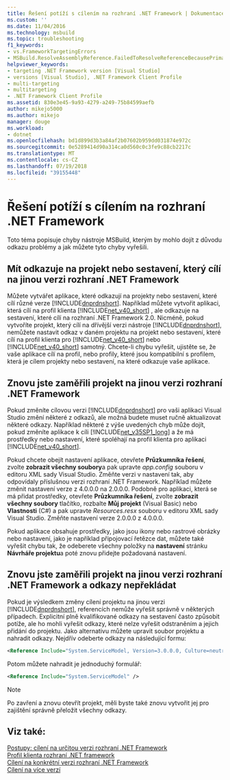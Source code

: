```yaml
---
title: Řešení potíží s cílením na rozhraní .NET Framework | Dokumentace Microsoftu
ms.custom: ''
ms.date: 11/04/2016
ms.technology: msbuild
ms.topic: troubleshooting
f1_keywords:
- vs.FrameworkTargetingErrors
- MSBuild.ResolveAssemblyReference.FailedToResolveReferenceBecausePrimaryAssemblyInExclusionList
helpviewer_keywords:
- targeting .NET Framework version [Visual Studio]
- versions [Visual Studio], .NET Framework Client Profile
- multi-targeting
- multitargeting
- .NET Framework Client Profile
ms.assetid: 830e3e45-9a93-4279-a249-75b84599aefb
author: mikejo5000
ms.author: mikejo
manager: douge
ms.workload:
- dotnet
ms.openlocfilehash: bd1d899d3b3a84af2b07602b959dd031874e972c
ms.sourcegitcommit: 0e5289414d90a314ca0d560c0c3fe9c88cb2217c
ms.translationtype: MT
ms.contentlocale: cs-CZ
ms.lasthandoff: 07/19/2018
ms.locfileid: "39155448"
---
```

# <a name="troubleshoot-net-framework-targeting-errors"></a>Řešení potíží s cílením na rozhraní .NET Framework
Toto téma popisuje chyby nástroje MSBuild, kterým by mohlo dojít z důvodu odkazu problémy a jak můžete tyto chyby vyřešili.  
  
## <a name="you-have-referenced-a-project-or-assembly-that-targets-a-different-version-of-the-net-framework"></a>Mít odkazuje na projekt nebo sestavení, který cílí na jinou verzi rozhraní .NET Framework  
 Můžete vytvářet aplikace, které odkazují na projekty nebo sestavení, které cílí různé verze [!INCLUDE[dnprdnshort](../code-quality/includes/dnprdnshort_md.md)]. Například můžete vytvořit aplikaci, která cílí na profil klienta [!INCLUDE[net_v40_short](../code-quality/includes/net_v40_short_md.md)] , ale odkazuje na sestavení, které cílí na rozhraní .NET Framework 2.0. Nicméně, pokud vytvoříte projekt, který cílí na dřívější verzi nástroje [!INCLUDE[dnprdnshort](../code-quality/includes/dnprdnshort_md.md)], nemůžete nastavit odkaz v daném projektu na projekt nebo sestavení, které cílí na profil klienta pro [!INCLUDE[net_v40_short](../code-quality/includes/net_v40_short_md.md)] nebo [!INCLUDE[net_v40_short](../code-quality/includes/net_v40_short_md.md)] samotný. Chcete-li chybu vyřešit, ujistěte se, že vaše aplikace cílí na profil, nebo profily, které jsou kompatibilní s profilem, která je cílem projekty nebo sestavení, na které odkazuje vaše aplikace.  
  
## <a name="you-have-re-targeted-a-project-to-a-different-version-of-the-net-framework"></a>Znovu jste zaměřili projekt na jinou verzi rozhraní .NET Framework  
 Pokud změníte cílovou verzi [!INCLUDE[dnprdnshort](../code-quality/includes/dnprdnshort_md.md)] pro vaši aplikaci Visual Studio změní některé z odkazů, ale možná budete muset ručně aktualizovat některé odkazy. Například některé z výše uvedených chyb může dojít, pokud změníte aplikace k cíli [!INCLUDE[net_v35SP1_long](../msbuild/includes/net_v35sp1_long_md.md)] a že má prostředky nebo nastavení, které spoléhají na profil klienta pro aplikaci [!INCLUDE[net_v40_short](../code-quality/includes/net_v40_short_md.md)].  
  
 Pokud chcete obejít nastavení aplikace, otevřete **Průzkumníka řešení**, zvolte **zobrazit všechny soubory**a pak upravte *app.config* souboru v editoru XML sady Visual Studio. Změňte verzi v nastavení tak, aby odpovídaly příslušnou verzi rozhraní .NET Framework. Například můžete změnit nastavení verze z 4.0.0.0 na 2.0.0.0. Podobně pro aplikaci, která se má přidat prostředky, otevřete **Průzkumníka řešení**, zvolte **zobrazit všechny soubory** tlačítko, rozbalte **Můj projekt** (Visual Basic) nebo **Vlastnosti** (C#) a pak upravte *Resources.resx* souboru v editoru XML sady Visual Studio. Změňte nastavení verze 2.0.0.0 z 4.0.0.0.  
  
 Pokud aplikace obsahuje prostředky, jako jsou ikony nebo rastrové obrázky nebo nastavení, jako je například připojovací řetězce dat, můžete také vyřešit chybu tak, že odeberete všechny položky na **nastavení** stránku **Návrháře projektu**a poté znovu přidejte požadovaná nastavení.  
  
## <a name="you-have-re-targeted-a-project-to-a-different-version-of-the-net-framework-and-references-do-not-resolve"></a>Znovu jste zaměřili projekt na jinou verzi rozhraní .NET Framework a odkazy nepřekládat  
 Pokud je výsledkem změny cílení projektu na jinou verzi [!INCLUDE[dnprdnshort](../code-quality/includes/dnprdnshort_md.md)], referencích nemůže vyřešit správně v některých případech. Explicitní plně kvalifikované odkazy na sestavení často způsobit potíže, ale ho mohli vyřešit odkazy, které nelze vyřešit odstraněním a jejich přidání do projektu. Jako alternativu můžete upravit soubor projektu a nahradit odkazy. Nejdřív odeberte odkazy na následující formu:  
  
```xml  
<Reference Include="System.ServiceModel, Version=3.0.0.0, Culture=neutral, PublicKeyToken=b77a5c561934e089, processorArchitecture=MSIL" />  
```  
  
 Potom můžete nahradit je jednoduchý formulář:  
  
```xml  
<Reference Include="System.ServiceModel" />  
```  
  
> [!NOTE]
>  Po zavření a znovu otevřít projekt, měli byste také znovu vytvořit jej pro zajištění správně přeložit všechny odkazy.  
  
## <a name="see-also"></a>Viz také:  
 [Postupy: cílení na určitou verzi rozhraní .NET Framework](../ide/how-to-target-a-version-of-the-dotnet-framework.md)   
 [Profil klienta rozhraní .NET framework](/dotnet/framework/deployment/client-profile)   
 [Cílení na konkrétní verzi rozhraní .NET Framework](../ide/targeting-a-specific-dotnet-framework-version.md)   
 [Cílení na více verzí](../msbuild/msbuild-multitargeting-overview.md)